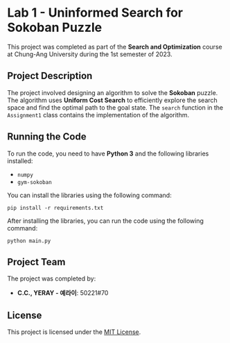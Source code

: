 # Lab 1 - Uninformed Search for Sokoban Puzzle

This project was completed as part of the **Search and Optimization** course at Chung-Ang University during the 1st semester of 2023.

## Project Description

The project involved designing an algorithm to solve the **Sokoban** puzzle. The algorithm uses **Uniform Cost Search** to efficiently explore the search space and find the optimal path to the goal state. The `search` function in the `Assignment1` class contains the implementation of the algorithm.

## Running the Code

To run the code, you need to have **Python 3** and the following libraries installed:

- `numpy`
- `gym-sokoban`

You can install the libraries using the following command:

```
pip install -r requirements.txt
```

After installing the libraries, you can run the code using the following command:

```
python main.py
```


## Project Team

The project was completed by:

- **C.C., YERAY - 예라이**: 50221#70

## License

This project is licensed under the [MIT License](LICENSE).
